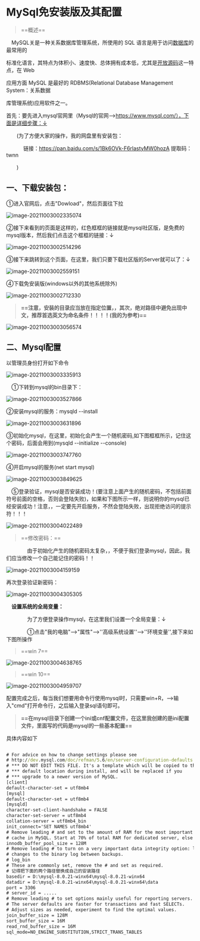 # MySql免安装版及其配置

> ==概述==

　MySQL关是一种关系数据库管理系统，所使用的 SQL 语言是用于访问[数据库](https://baike.baidu.com/item/数据库/103728)的最常用的

标准化语言，其特点为体积小、速度快、总体拥有成本低，尤其是[开放源码](https://baike.baidu.com/item/开放源码/7176422)这一特点，在 Web

应用方面 MySQL 是最好的 RDBMS(Relational Database Management System：关系数据

库管理系统)应用软件之一。



首先：要先进入mysql官网里（Mysql的官网-->https://www.mysql.com/），下面是详细步骤：↓

　　(为了方便大家的操作，我的网盘里有安装包：

　　　 链接：https://pan.baidu.com/s/1Bk6OVk-F6rlastyMW0hozA 
					提取码：twnn

　　)

## 一、下载安装包：

①进入官网后，点击"Dowload"，然后页面往下拉

![image-20211003002335074](https://gitee.com/lovely-hair/blog-img/raw/master/img/20211003002342.png)

②接下来看到的页面是这样的，红色框框的链接就是mysql社区版，是免费的mysql版本，然后我们点击这个框框的链接：↓

![image-20211003002514296](https://gitee.com/lovely-hair/blog-img/raw/master/img/20211003002514.png)

③接下来跳转到这个页面，在这里，我们只要下载社区版的Server就可以了：↓

![image-20211003002559151](https://gitee.com/lovely-hair/blog-img/raw/master/img/20211003002559.png)

④下载免安装版(windows以外的其他系统除外)

![image-20211003002712330](https://gitee.com/lovely-hair/blog-img/raw/master/img/20211003002712.png)





> **==注意，安装的目录应当放在指定位置，，其次，绝对路径中避免出现中文，推荐首选英文为命名条件！！！！(我的为参考)==**

![image-20211003003056574](https://gitee.com/lovely-hair/blog-img/raw/master/img/20211003003056.png)

## 二、Mysql配置

以管理员身份打开如下命令

![image-20211003003335913](https://gitee.com/lovely-hair/blog-img/raw/master/img/20211003003336.png)

　①下转到mysql的bin目录下：

![image-20211003003527866](https://gitee.com/lovely-hair/blog-img/raw/master/img/20211003003527.png)

②安装mysql的服务：mysqld --install

![image-20211003003631896](https://gitee.com/lovely-hair/blog-img/raw/master/img/20211003003631.png)

③初始化mysql，在这里，初始化会产生一个随机密码,如下图框框所示，记住这个密码，后面会用到(mysqld --initialize --console)

![image-20211003003747760](https://gitee.com/lovely-hair/blog-img/raw/master/img/20211003003747.png)

④开启mysql的服务(net start mysql)

![image-20211003003849625](https://gitee.com/lovely-hair/blog-img/raw/master/img/20211003003849.png)

　⑤登录验证，mysql是否安装成功！(要注意上面产生的随机密码，不包括前面符号前面的空格，否则会登陆失败)，如果和下图所示一样，则说明你的mysql已经安装成功！注意，，一定要先开启服务，不然会登陆失败，出现拒绝访问的提示符！！！

 ![image-20211003004022489](https://gitee.com/lovely-hair/blog-img/raw/master/img/20211003004022.png)

>  ==修改密码：==

　　　　由于初始化产生的随机密码太复杂，，不便于我们登录mysql，因此，我们应当修改一个自己能记住的密码！！

![image-20211003004159159](https://gitee.com/lovely-hair/blog-img/raw/master/img/20211003004159.png)

再次登录验证新密码：

![image-20211003004305305](https://gitee.com/lovely-hair/blog-img/raw/master/img/20211003004305.png)

　**设置系统的全局变量：**

　　　　为了方便登录操作mysql，在这里我们设置一个全局变量：↓

 

　　　　①点击"我的电脑"-->"属性"-->''高级系统设置''-->''环境变量'',接下来如下图所操作

> ==win 7==

![image-20211003004638765](https://gitee.com/lovely-hair/blog-img/raw/master/img/20211003004638.png)

> ==win 10==

![image-20211003004959707](https://gitee.com/lovely-hair/blog-img/raw/master/img/20211003004959.png)

配置完成之后，每当我们想要用命令行使用mysql时，只需要win+R，-->输入"cmd"打开命令行，之后输入登录sql语句即可。

> **==在mysql目录下创建一个ini或cnf配置文件，在这里我创建的是ini配置文件，里面写的代码是mysql的一些基本配置==**

具体内容如下

```cmd

# For advice on how to change settings please see
# http://dev.mysql.com/doc/refman/5.6/en/server-configuration-defaults.html
# *** DO NOT EDIT THIS FILE. It's a template which will be copied to the
# *** default location during install, and will be replaced if you
# *** upgrade to a newer version of MySQL.
[client]
default-character-set = utf8mb4
[mysql]
default-character-set = utf8mb4
[mysqld]
character-set-client-handshake = FALSE
character-set-server = utf8mb4
collation-server = utf8mb4_bin
init_connect='SET NAMES utf8mb4'
# Remove leading # and set to the amount of RAM for the most important data
# cache in MySQL. Start at 70% of total RAM for dedicated server, else 10%.
innodb_buffer_pool_size = 128M
# Remove leading # to turn on a very important data integrity option: logging
# changes to the binary log between backups.
# log_bin
# These are commonly set, remove the # and set as required.
# 记得把下面的两个路径替换成自己的安装路径
basedir = D:\mysql-8.0.21-winx64\mysql-8.0.21-winx64
datadir = D:\mysql-8.0.21-winx64\mysql-8.0.21-winx64\data
port = 3306
# server_id = .....
# Remove leading # to set options mainly useful for reporting servers.
# The server defaults are faster for transactions and fast SELECTs.
# Adjust sizes as needed, experiment to find the optimal values.
join_buffer_size = 128M
sort_buffer_size = 16M
read_rnd_buffer_size = 16M 
sql_mode=NO_ENGINE_SUBSTITUTION,STRICT_TRANS_TABLES
```

